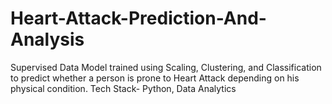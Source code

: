# Heart-Attack-Prediction-And-Analysis

Supervised Data Model trained using Scaling, Clustering, and Classification to predict whether a person is prone to Heart Attack depending on his physical condition.
Tech Stack- Python, Data Analytics
